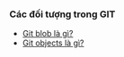 ### Các đối tượng trong GIT

- [Git blob là gì?](topics/git-blob.md)
- [Git objects là gì?](topics/git-objects.md)
